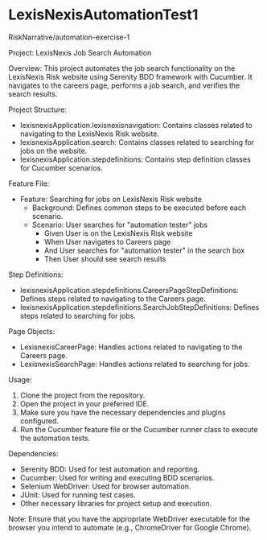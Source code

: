 # LexisNexisAutomationTest1
RiskNarrative/automation-exercise-1

Project: LexisNexis Job Search Automation

Overview:
This project automates the job search functionality on the LexisNexis Risk website using Serenity BDD framework with Cucumber. It navigates to the careers page, performs a job search, and verifies the search results.

Project Structure:
- lexisnexisApplication.lexisnexisnavigation: Contains classes related to navigating to the LexisNexis Risk website.
- lexisnexisApplication.search: Contains classes related to searching for jobs on the website.
- lexisnexisApplication.stepdefinitions: Contains step definition classes for Cucumber scenarios.

Feature File:
- Feature: Searching for jobs on LexisNexis Risk website
  - Background: Defines common steps to be executed before each scenario.
  - Scenario: User searches for "automation tester" jobs
    - Given User is on the LexisNexis Risk website
    - When User navigates to Careers page
    - And User searches for "automation tester" in the search box
    - Then User should see search results

Step Definitions:
- lexisnexisApplication.stepdefinitions.CareersPageStepDefinitions: Defines steps related to navigating to the Careers page.
- lexisnexisApplication.stepdefinitions.SearchJobStepDefinitions: Defines steps related to searching for jobs.

Page Objects:
- LexisnexisCareerPage: Handles actions related to navigating to the Careers page.
- LexisnexisSearchPage: Handles actions related to searching for jobs.

Usage:
1. Clone the project from the repository.
2. Open the project in your preferred IDE.
3. Make sure you have the necessary dependencies and plugins configured.
4. Run the Cucumber feature file or the Cucumber runner class to execute the automation tests.

Dependencies:
- Serenity BDD: Used for test automation and reporting.
- Cucumber: Used for writing and executing BDD scenarios.
- Selenium WebDriver: Used for browser automation.
- JUnit: Used for running test cases.
- Other necessary libraries for project setup and execution.

Note: Ensure that you have the appropriate WebDriver executable for the browser you intend to automate (e.g., ChromeDriver for Google Chrome).

